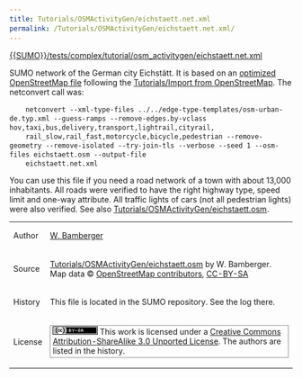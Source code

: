 ```yaml
---
title: Tutorials/OSMActivityGen/eichstaett.net.xml
permalink: /Tutorials/OSMActivityGen/eichstaett.net.xml/
---
```


[{{SUMO}}/tests/complex/tutorial/osm_activitygen/eichstaett.net.xml]({{Source}}tests/complex/tutorial/osm_activitygen/eichstaett.net.xml)

SUMO network of the German city Eichstätt. It is based on an [optimized
OpenStreetMap file](../../Tutorials/OSMActivityGen/eichstaett.osm.md)
following the [Tutorials/Import from
OpenStreetMap](../../Tutorials/Import_from_OpenStreetMap.md). The
netconvert call was:

```
    netconvert --xml-type-files ../../edge-type-templates/osm-urban-de.typ.xml --guess-ramps --remove-edges.by-vclass hov,taxi,bus,delivery,transport,lightrail,cityrail,
    rail_slow,rail_fast,motorcycle,bicycle,pedestrian --remove-geometry --remove-isolated --try-join-tls --verbose --seed 1 --osm-files eichstaett.osm --output-file
    eichstaett.net.xml
```

You can use this file if you need a road network of a town with about
13,000 inhabitants. All roads were verified to have the right highway
type, speed limit and one-way attribute. All traffic lights of cars (not
all pedestrian lights) were also verified. See also
[Tutorials/OSMActivityGen/eichstaett.osm](../../Tutorials/OSMActivityGen/eichstaett.osm.md).

<table>
<tbody>
<tr class="odd">
<td><p>Author</p></td>
<td><p><a href="http://sourceforge.net/users/w-bamberger">W. Bamberger</a></p></td>
</tr>
<tr class="even">
<td><p>Source</p></td>
<td><p><a href="../../Tutorials/OSMActivityGen/eichstaett.osm.html" title="wikilink">Tutorials/OSMActivityGen/eichstaett.osm</a> by W. Bamberger.<br />
Map data © <a href="http://www.openstreetmap.org/">OpenStreetMap contributors</a>, <a href="http://creativecommons.org/licenses/by-sa/2.0/">CC-BY-SA</a></p></td>
</tr>
<tr class="odd">
<td><p>History</p></td>
<td><p>This file is located in the SUMO repository. See the log there.</p></td>
</tr>
<tr class="even">
<td><p>License</p></td>
<td><p style="border:1px solid #909090; padding:1px 4px 3px 4px"><img src="../../images/CC-BY-SA-small.png">
This work is licensed under a <a href="http://creativecommons.org/licenses/by-sa/3.0/">Creative Commons Attribution-ShareAlike 3.0 Unported License</a>. The authors are listed in the history.</p>
</td>
</tr>
</tbody>
</table>